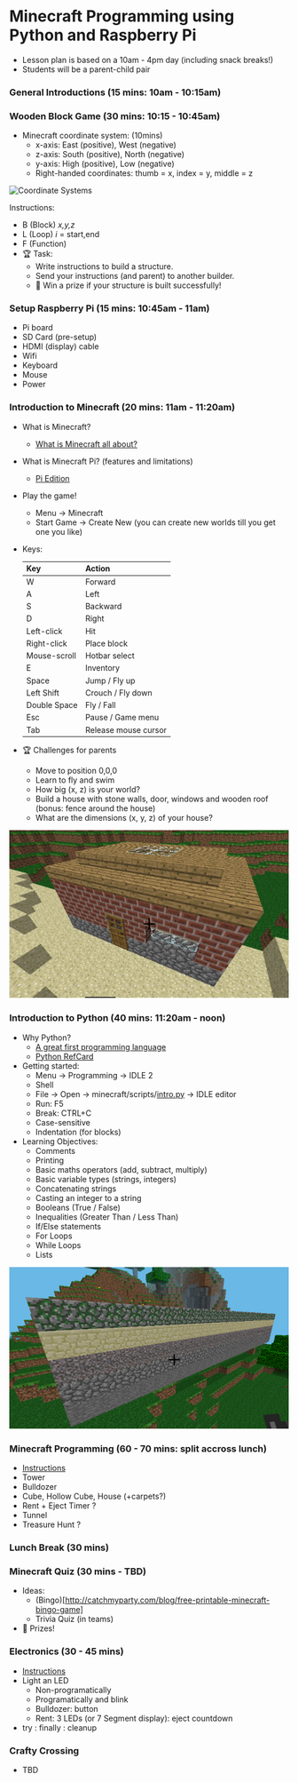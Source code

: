 # Minecraft Programming using Python and Raspberry Pi

- Lesson plan is based on a 10am - 4pm day (including snack breaks!)
- Students will be a parent-child pair

### General Introductions (15 mins: 10am - 10:15am)

### Wooden Block Game (30 mins: 10:15 - 10:45am)
- Minecraft coordinate system: (10mins)
  - x-axis: East (positive), West (negative)
  - z-axis: South (positive), North (negative)
  - y-axis: High (positive), Low (negative)
  - Right-handed coordinates: thumb = x, index = y, middle = z
  
![Coordinate Systems](http://viz.aset.psu.edu/gho/sem_notes/3d_fundamentals/gifs/left_right_hand.gif)


Instructions: 
  - B (Block) *x,y,z*
  - L (Loop) *i* = start,end
  - F (Function)
- :trophy: Task:
  - Write instructions to build a structure.
  - Send your instructions (and parent) to another builder.
  - :gift: Win a prize if your structure is built successfully!

### Setup Raspberry Pi (15 mins: 10:45am - 11am)
- Pi board
- SD Card (pre-setup)
- HDMI (display) cable
- Wifi
- Keyboard
- Mouse
- Power

### Introduction to Minecraft (20 mins: 11am - 11:20am)
  - What is Minecraft?
    - [What is Minecraft all about?](http://minemum.com/what-is-minecraft)
  - What is Minecraft Pi? (features and limitations)
    - [Pi Edition](http://minecraft.gamepedia.com/Pi_Edition)
  - Play the game!
    - Menu -> Minecraft
    - Start Game -> Create New (you can create new worlds till you get one you like)
  - Keys:
  
    Key | Action 
    --- | ------
    W	| Forward
    A	| Left 
    S	| Backward 
    D	|	Right
    Left-click | Hit
    Right-click | Place block
    Mouse-scroll | Hotbar select
    E	|	Inventory
    Space	|	Jump / Fly up
    Left Shift | Crouch / Fly down
    Double Space	|	Fly / Fall
    Esc	| Pause / Game menu
    Tab	| Release mouse cursor

  - :trophy: Challenges for parents
    - Move to position 0,0,0
    - Learn to fly and swim
    - How big (x, z) is your world?
    - Build a house with stone walls, door, windows and wooden roof (bonus: fence around the house)
    - What are the dimensions (x, y, z) of your house?

![House](screenshots/house.png)

### Introduction to Python (40 mins: 11:20am - noon)
- Why Python?
  - [A great first programming language](http://readwrite.com/2014/07/08/what-makes-python-easy-to-learn/)
  - [Python RefCard](https://dzone.com/refcardz/core-python)
- Getting started:
  - Menu -> Programming -> IDLE 2
  - Shell
  - File -> Open -> minecraft/scripts/[intro.py](scripts/intro.py) -> IDLE editor
  - Run: F5
  - Break: CTRL+C 
  - Case-sensitive
  - Indentation (for blocks)
- Learning Objectives:
  - Comments
  - Printing
  - Basic maths operators (add, subtract, multiply)
  - Basic variable types (strings, integers)
  - Concatenating strings
  - Casting an integer to a string
  - Booleans (True / False)
  - Inequalities (Greater Than / Less Than)
  - If/Else statements
  - For Loops
  - While Loops
  - Lists

![House](screenshots/wall.png)

  
### Minecraft Programming (60 - 70 mins: split accross lunch)
- [Instructions](MINECRAFT_PROGRAMMING.md)
- Tower
- Bulldozer
- Cube, Hollow Cube, House (+carpets?)
- Rent + Eject Timer ?
- Tunnel
- Treasure Hunt ?

### Lunch Break (30 mins)

### Minecraft Quiz (30 mins - TBD)
- Ideas:
  - (Bingo)[http://catchmyparty.com/blog/free-printable-minecraft-bingo-game]
  - Trivia Quiz (in teams)
- :gift: Prizes!

### Electronics (30 - 45 mins)
- [Instructions](MINECRAFT_ELECTRONICS.md)
- Light an LED
  - Non-programatically
  - Programatically and blink
  - Bulldozer: button
  - Rent: 3 LEDs (or 7 Segment display): eject countdown
- try : finally : cleanup

### Crafty Crossing
- TBD
